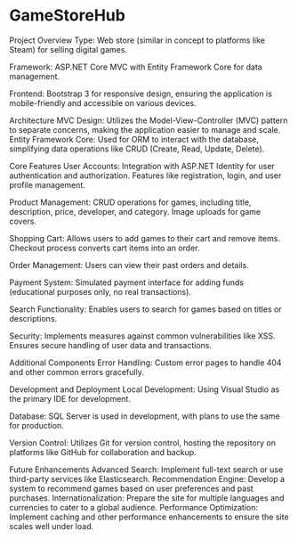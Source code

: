# GameStoreHub
Project Overview
Type: Web store (similar in concept to platforms like Steam) for selling digital games.

Framework: ASP.NET Core MVC with Entity Framework Core for data management.

Frontend: Bootstrap 3 for responsive design, ensuring the application is mobile-friendly and accessible on various devices.

Architecture
MVC Design: Utilizes the Model-View-Controller (MVC) pattern to separate concerns, making the application easier to manage and scale.
Entity Framework Core: Used for ORM to interact with the database, simplifying data operations like CRUD (Create, Read, Update, Delete).

Core Features
User Accounts:
Integration with ASP.NET Identity for user authentication and authorization.
Features like registration, login, and user profile management.

Product Management:
CRUD operations for games, including title, description, price, developer, and category.
Image uploads for game covers.

Shopping Cart:
Allows users to add games to their cart and remove items.
Checkout process converts cart items into an order.

Order Management:
Users can view their past orders and details.

Payment System:
Simulated payment interface for adding funds (educational purposes only, no real transactions).

Search Functionality:
Enables users to search for games based on titles or descriptions.

Security:
Implements measures against common vulnerabilities like XSS.
Ensures secure handling of user data and transactions.

Additional Components
Error Handling:
Custom error pages to handle 404 and other common errors gracefully.

Development and Deployment
Local Development: Using Visual Studio as the primary IDE for development.

Database: SQL Server is used in development, with plans to use the same for production.

Version Control: Utilizes Git for version control, hosting the repository on platforms like GitHub for collaboration and backup.

Future Enhancements
Advanced Search: Implement full-text search or use third-party services like Elasticsearch.
Recommendation Engine: Develop a system to recommend games based on user preferences and past purchases.
Internationalization: Prepare the site for multiple languages and currencies to cater to a global audience.
Performance Optimization: Implement caching and other performance enhancements to ensure the site scales well under load.

